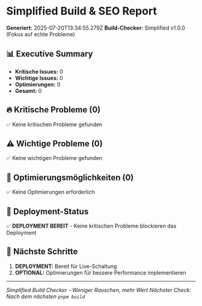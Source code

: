 # Simplified Build & SEO Report

**Generiert:** 2025-07-20T13:34:55.279Z
**Build-Checker:** Simplified v1.0.0 (Fokus auf echte Probleme)

## 📊 Executive Summary

- **Kritische Issues:** 0
- **Wichtige Issues:** 0  
- **Optimierungen:** 0
- **Gesamt:** 0

## 🔥 Kritische Probleme (0)

✅ Keine kritischen Probleme gefunden

## ⚠️ Wichtige Probleme (0)

✅ Keine wichtigen Probleme gefunden

## 🔧 Optimierungsmöglichkeiten (0)

✅ Keine Optimierungen erforderlich

## 🚀 Deployment-Status

✅ **DEPLOYMENT BEREIT** - Keine kritischen Probleme blockieren das Deployment

## 🎯 Nächste Schritte

1. **DEPLOYMENT:** Bereit für Live-Schaltung
2. **OPTIONAL:** Optimierungen für bessere Performance implementieren

---
*Simplified Build Checker - Weniger Rauschen, mehr Wert*
*Nächster Check: Nach dem nächsten `pnpm build`*
